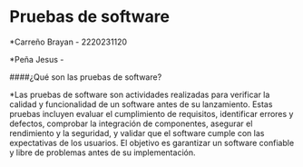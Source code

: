 # Pruebas de software
*Carreño Brayan - 2220231120

*Peña Jesus -

####¿Qué son las pruebas de software?

*Las pruebas de software son actividades realizadas para verificar la calidad y funcionalidad de un software antes de su lanzamiento. Estas pruebas incluyen evaluar el cumplimiento de requisitos, identificar errores y defectos, comprobar la integración de componentes, asegurar el rendimiento y la seguridad, y validar que el software cumple con las expectativas de los usuarios. El objetivo es garantizar un software confiable y libre de problemas antes de su implementación.
